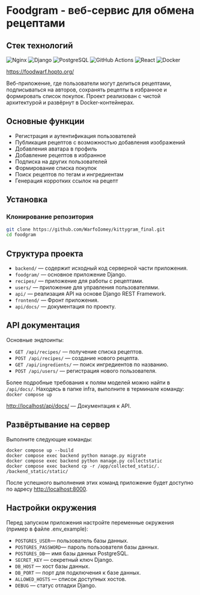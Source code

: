 # Foodgram - веб-сервис для обмена рецептами

## Стек технологий
![Nginx](https://img.shields.io/badge/Nginx-009639?logo=nginx&logoColor=white)
![Django](https://img.shields.io/badge/Django-092E20?logo=django&logoColor=white)
![PostgreSQL](https://img.shields.io/badge/PostgreSQL-336791?logo=postgresql&logoColor=white)
![GitHub Actions](https://img.shields.io/badge/GitHub_Actions-2088FF?logo=github-actions&logoColor=white)
![React](https://img.shields.io/badge/React-61DAFB?logo=react&logoColor=black)
![Docker](https://img.shields.io/badge/Docker-2496ED?logo=docker&logoColor=white)

<https://foodwarf.hopto.org/>

Веб-приложение, где пользователи могут делиться рецептами, подписываться на авторов, сохранять рецепты в избранное и формировать список покупок. Проект реализован с чистой архитектурой и развёрнут в Docker-контейнерах.

## Основные функции

- Регистрация и аутентификация пользователей
- Публикация рецептов с возможностью добавления изображений
- Добавления аватара в профиль
- Добавление рецептов в избранное
- Подписка на других пользователей
- Формирование списка покупок
- Поиск рецептов по тегам и ингредиентам
- Генерация корротких ссылок на рецепт

## Установка

### Клонирование репозитория

```bash
git clone https://github.com/WarfoIomey/kittygram_final.git
cd foodgram
```

## Структура проекта

- `backend/` — содержит исходный код серверной части приложения.
- `foodgram/` — основное приложение Django.
- `recipes/` — приложение для работы с рецептами.
- `users/` — приложение для управления пользователями.
- `api/` — реализация API на основе Django REST Framework.
- `frontend/` — Фронт приложения.
- `api/docs/` — документация по проекту.

## API документация

Основные эндпоинты:

- `GET /api/recipes/` — получение списка рецептов.
- `POST /api/recipes/` — создание нового рецепта.
- `GET /api/ingredients/` — поиск ингредиентов по названию.
- `POST /api/users/` — регистрация нового пользователя.

Более подробные требования к полям моделей можно найти в `/api/docs/`.
Находясь в папке infra, выполните в терминале команду:
```docker compose up```

<http://localhost/api/docs/> — Документация к API.


## Развёртывание на сервер

Выполните следующие команды:
```
docker compose up --build
docker compose exec backend python manage.py migrate
docker compose exec backend python manage.py collectstatic
docker compose exec backend cp -r /app/collected_static/. /backend_static/static/
```
После успешного выполнения этих команд приложение будет доступно по адресу <http://localhost:8000>.

## Настройки окружения

Перед запуском приложения настройте переменные окружения (пример в файле .env_example):

- `POSTGRES_USER`— пользователь базы данных.
- `POSTGRES_PASSWORD`— пароль пользователя базы данных.
- `POSTGRES_DB`— имя базы данных PostgreSQL.
- `SECRET_KEY` — секретный ключ Django.
- `DB_HOST` — хост базы данных.
- `DB_PORT` — порт для подключения к базе данных.
- `ALLOWED_HOSTS` — список доступных хостов.
- `DEBUG` — статус отладки Django.
